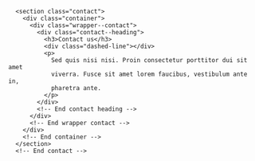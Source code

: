       <section class="contact">
        <div class="container">
          <div class="wrapper--contact">
            <div class="contact--heading">
              <h3>Contact us</h3>
              <div class="dashed-line"></div>
              <p>
                Sed quis nisi nisi. Proin consectetur porttitor dui sit amet
                viverra. Fusce sit amet lorem faucibus, vestibulum ante in,
                pharetra ante.
              </p>
            </div>
            <!-- End contact heading -->
          </div>
          <!-- End wrapper contact -->
        </div>
        <!-- End container -->
      </section>
      <!-- End contact -->
